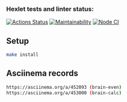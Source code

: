 ### Hexlet tests and linter status:

[![Actions Status](https://github.com/vlad1slove1/frontend-project-lvl1/workflows/hexlet-check/badge.svg)](https://github.com/vlad1slove1/frontend-project-lvl1/actions)
[![Maintainability](https://codeclimate.com/github/codeclimate/codeclimate/maintainability)](https://codeclimate.com/github/codeclimate/codeclimate/maintainability)
[![Node CI](https://github.com/vlad1slove1/frontend-project-lvl1/actions/workflows/nodejs.yml/badge.svg)](https://github.com/vlad1slove1/frontend-project-lvl1/actions/workflows/nodejs.yml)

## Setup

```sh
make install
```

## Asciinema records

```sh
https://asciinema.org/a/452093 (brain-even)
https://asciinema.org/a/453000 (brain-calc)
```
